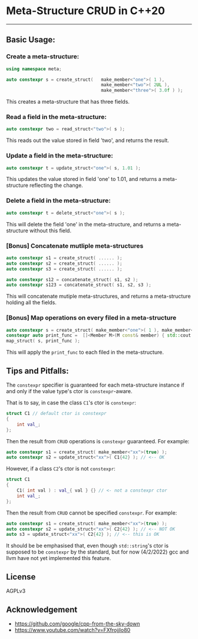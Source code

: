 # Meta-Structure CRUD in C++20

------

## Basic Usage:

### Create a meta-structure:

```cpp
using namespace meta;

auto constexpr s = create_struct(   make_member<"one">( 1 ),
                                    make_member<"two">( 2UL ),
                                    make_member<"three">( 3.0f ) );
```

This creates a meta-structure that has three fields.

### Read a field in the meta-structure:

```cpp
auto constexpr two = read_struct<"two">( s );
```

This reads out the value stored in field 'two', and returns the result.

### Update a field in the meta-structure:

```cpp
auto constexpr t = update_struct<"one">( s, 1.01 );
```

This updates the value stored in field 'one' to 1.01, and returns a meta-structure reflecting the change.


### Delete a field in the meta-structure:

```cpp
auto constexpr t = delete_struct<"one">( s );
```

This will delete the field 'one' in the meta-structure, and returns a meta-structure without this field.


### [Bonus] Concatenate mutliple meta-structures

```cpp
auto constexpr s1 = create_struct( ...... );
auto constexpr s2 = create_struct( ...... );
auto constexpr s3 = create_struct( ...... );

auto constexpr s12 = concatenate_struct( s1, s2 );
auto constexpr s123 = concatenate_struct( s1, s2, s3 );
```

This will concatenate mutiple meta-structures, and returns a meta-structure holding all the fields.

### [Bonus] Map operations on every filed in a meta-structure

```cpp
auto constexpr s = create_struct( make_member<"one">( 1 ), make_member<"two">( 2UL ), make_member<"three">( 3.0f ) );
constexpr auto print_func =  []<Member M>(M const& member) { std::cout << static_cast<std::string>(M::tag()) << ": " << member.value() << std::endl; return member.value(); };
map_struct( s, print_func );
```

This will apply the `print_func` to each filed in the meta-structure.




## Tips and Pitfalls:

The `constexpr` specifier is guaranteed for each meta-structure instance if and only if the value type's ctor is `constexpr`-aware.

That is to say, in case the class `C1`'s ctor is `constexpr`:

```cpp
struct C1 // default ctor is constexpr
{
    int val_;
};
```

Then the result from `CRUD` operations is `constexpr` guaranteed. For example:

```cpp
auto constexpr s1 = create_struct( make_member<"xx">(true) );
auto constexpr s2 = update_struct<"xx">( C1{42} ); // <-- OK
```

However, if a class `C2`'s ctor is not `constexpr`:

```cpp
struct C1
{
    C1( int val ) : val_{ val } {} // <- not a constexpr ctor
    int val_;
};
```

Then the result from `CRUD` cannot be specified `constexpr`. For example:

```cpp
auto constexpr s1 = create_struct( make_member<"xx">(true) );
auto constexpr s2 = update_struct<"xx">( C2{42} ); // <-- NOT OK
auto s3 = update_struct<"xx">( C2{42} ); // <-- this is OK
```

It should be be emphasised that, even though `std::string`'s ctor is supposed to be `constexpr` by the standard, but for now (4/2/2022) gcc and llvm have not yet implemented this feature.



## License

AGPLv3


## Acknowledgement

- <https://github.com/google/cpp-from-the-sky-down>
- <https://www.youtube.com/watch?v=FXfrojjIo80>



